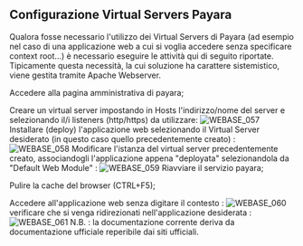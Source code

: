 ## Configurazione Virtual Servers Payara

Qualora fosse necessario l'utilizzo dei Virtual Servers di Payara (ad esempio nel caso di una applicazione web a cui si voglia accedere senza specificare context root...) è necessario eseguire le attività qui di seguito riportate.
Tipicamente questa necessità, la cui soluzione ha carattere sistemistico, viene gestita tramite Apache Webserver.


Accedere alla pagina amministrativa di payara;

Creare un virtual server impostando in Hosts l'indirizzo/nome del server e selezionando il/i listeners (http/https) da utilizzare:
![WEBASE_057](https://doc.smeup.com/immagini/WEBASE_014/WEBASE_057.png)
Installare (deploy) l'applicazione web selezionando il Virtual Server desiderato (in questo caso quello precedentemente creato) : 
![WEBASE_058](https://doc.smeup.com/immagini/WEBASE_014/WEBASE_058.png)
Modificare l'istanza del virtual server precedentemente creato, associandogli l'applicazione appena "deployata" selezionandola da "Default Web Module" : 
![WEBASE_059](https://doc.smeup.com/immagini/WEBASE_014/WEBASE_059.png)
Riavviare il servizio payara;

Pulire la cache del browser (CTRL+F5);

Accedere all'applicazione web senza digitare il contesto : 
![WEBASE_060](https://doc.smeup.com/immagini/WEBASE_014/WEBASE_060.png)
verificare che si venga ridirezionati nell'applicazione desiderata : 
![WEBASE_061](https://doc.smeup.com/immagini/WEBASE_014/WEBASE_061.png)
N.B. : la documentazione corrente deriva da documentazione ufficiale reperibile dai siti ufficiali.
